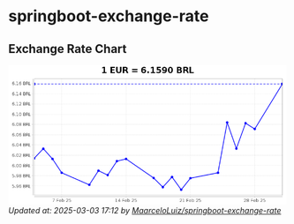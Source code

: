 # springboot-exchange-rate

<!-- EXCHANGE-RATE-START -->
## Exchange Rate Chart

![Exchange Rate Chart](charts/chart.png)*Updated at: 2025-03-03 17:12 by [MaarceloLuiz/springboot-exchange-rate](https://github.com/MaarceloLuiz/springboot-exchange-rate)*


<!-- EXCHANGE-RATE-END -->